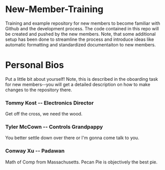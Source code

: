 # New-Member-Training

Training and example repository for new members to become familiar with Github and the development process. The code contained in this repo will be created and pushed by the new members. Note, that some additional setup has been done to streamline the process and introduce ideas like automatic formatting and standardized documentaiton to new members.

# Personal Bios

Put a little bit about yourself! Note, this is described in the oboarding task for new members--you will get a detailed description on how to make changes to the repository there.

### Tommy Kost -- Electronics Director

Get off the cross, we need the wood.

### Tyler McCown -- Controls Grandpappy

You better settle down over there or I'm gonna come talk to you.

### Conway Xu -- Padawan
Math of Comp from Massachusetts. Pecan Pie is objectively the best pie.
